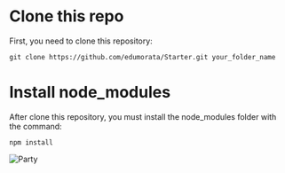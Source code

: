 # Clone this repo

First, you need to clone this repository:
```
git clone https://github.com/edumorata/Starter.git your_folder_name
```

# Install node_modules

After clone this repository, you must install the node_modules folder with the command:
```
npm install
```
![Party](https://media.giphy.com/media/DhstvI3zZ598Nb1rFf/source.gif)
